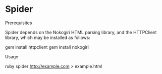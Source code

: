 Spider
=======

<dl>
  <dt>Prerequisites</dt>
</dl>

Spider depends on the Nokogiri HTML parsing library, and the HTTPClient library, which may be installed as follows:

gem install httpclient
gem install nokogiri

<dl>
  <dt>Usage</dt>
</dl>

ruby spider http://example.com > example.html
